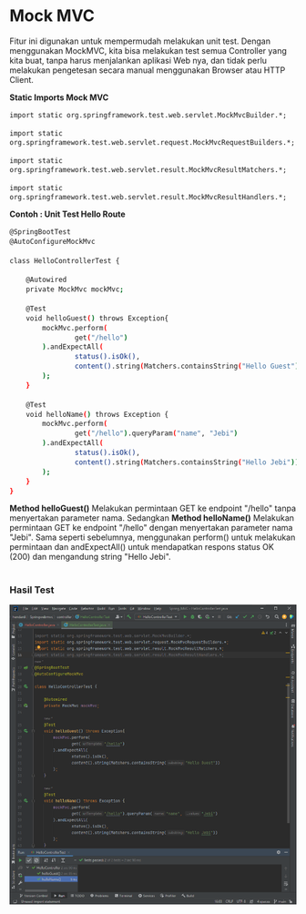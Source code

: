 # Mock MVC

Fitur ini digunakan untuk mempermudah melakukan unit test. Dengan menggunakan MockMVC, kita bisa melakukan test semua Controller yang kita buat, tanpa harus menjalankan aplikasi Web nya, dan tidak perlu melakukan pengetesan secara manual menggunakan Browser atau HTTP Client.

**Static Imports Mock MVC**
```
import static org.springframework.test.web.servlet.MockMvcBuilder.*;

import static org.springframework.test.web.servlet.request.MockMvcRequestBuilders.*;

import static org.springframework.test.web.servlet.result.MockMvcResultMatchers.*;

import static org.springframework.test.web.servlet.result.MockMvcResultHandlers.*;
```

**Contoh : Unit Test Hello Route**
```sh
@SpringBootTest
@AutoConfigureMockMvc

class HelloControllerTest {

    @Autowired
    private MockMvc mockMvc;

    @Test
    void helloGuest() throws Exception{
        mockMvc.perform(
                get("/hello")
        ).andExpectAll(
                status().isOk(),
                content().string(Matchers.containsString("Hello Guest"))
        );
    }

    @Test
    void helloName() throws Exception {
        mockMvc.perform(
                get("/hello").queryParam("name", "Jebi")
        ).andExpectAll(
                status().isOk(),
                content().string(Matchers.containsString("Hello Jebi"))
        );
    }
}
```

**Method helloGuest()** Melakukan permintaan GET ke endpoint "/hello" tanpa menyertakan parameter nama. Sedangkan **Method helloName()**
Melakukan permintaan GET ke endpoint "/hello" dengan menyertakan parameter nama "Jebi". Sama seperti sebelumnya, menggunakan perform() untuk melakukan permintaan dan andExpectAll() untuk mendapatkan respons status OK (200) dan mengandung string "Hello Jebi".
#
### Hasil Test
![](img/2.png)